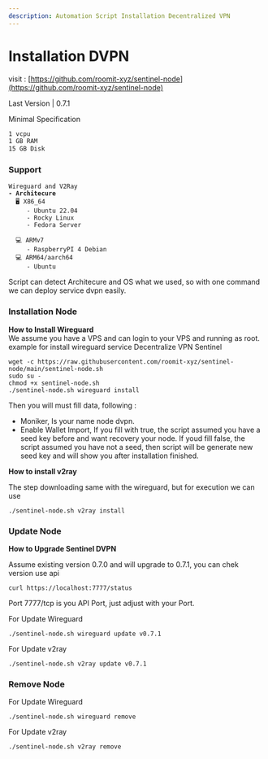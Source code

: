 ```yaml
---
description: Automation Script Installation Decentralized VPN
---
```


# Installation DVPN

visit : [https://github.com/roomit-xyz/sentinel-node](https://github.com/roomit-xyz/sentinel-node)

Last Version | 0.7.1

Minimal Specification

```bash
1 vcpu
1 GB RAM
15 GB Disk
```

### Support

<pre><code>Wireguard and V2Ray
<strong>- Architecure 
</strong>  🖥️ X86_64
     - Ubuntu 22.04
     - Rocky Linux
     - Fedora Server

  💻 ARMv7 
     - RaspberryPI 4 Debian
  💻 ARM64/aarch64 
     - Ubuntu
</code></pre>


Script can detect Architecure and OS what we used, so with one command we can deploy service dvpn easily.&#x20;

### Installation Node

**How to Install Wireguard**\
We assume you have a VPS and can login to your VPS and running as root. example for install wireguard service Decentralize VPN Sentinel

```
wget -c https://raw.githubusercontent.com/roomit-xyz/sentinel-node/main/sentinel-node.sh
sudo su -
chmod +x sentinel-node.sh 
./sentinel-node.sh wireguard install
```

Then you will must fill data, following :&#x20;

* Moniker, Is your name node dvpn.
* Enable Wallet Import, If you fill with true, the script assumed you have a seed key before and want recovery your node. If youd fill false, the script assumed you have not a seed, then script will be generate new seed key and will show you after installation finished.

**How to install v2ray**

The step downloading same with the wireguard, but for execution we can use

```
./sentinel-node.sh v2ray install
```

### **Update Node**

**How to Upgrade Sentinel DVPN**

Assume existing version 0.7.0 and will upgrade to 0.7.1, you can chek version use api

```
curl https://localhost:7777/status    
```

Port 7777/tcp is you API Port, just adjust with your Port.

For Update Wireguard

```
./sentinel-node.sh wireguard update v0.7.1
```

For Update v2ray

```
./sentinel-node.sh v2ray update v0.7.1
```

### Remove Node

For Update Wireguard

```
./sentinel-node.sh wireguard remove 
```

For Update v2ray

```
./sentinel-node.sh v2ray remove
```
